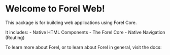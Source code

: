 # Welcome to Forel Web!

This package is for building web applications using Forel Core.

It includes:
    - Native HTML Components
    - The Forel Core
    - Native Navigation (Routing)

To learn more about Forel, or to learn about Forel in general,
visit the docs: